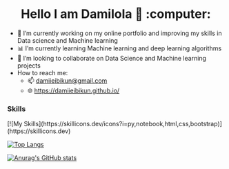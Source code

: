 <h1 align = "center">  Hello I am Damilola 👋 :computer: </h1>

* 🔭 I’m currently working on my online portfolio and improving my skills in Data science and Machine learning
* 📊 I’m currently learning Machine learning and deep learning algorithms
* 👯 I’m looking to collaborate on Data Science and Machine learning projects
*  How to reach me:
    * 📫 damiieibikun@gmail.com
    *  🌐 https://damiieibikun.github.io/

<h3>Skills</h3>
[![My Skills](https://skillicons.dev/icons?i=py,notebook,html,css,bootstrap)](https://skillicons.dev)

[![Top Langs](https://github-readme-stats.vercel.app/api/top-langs/?username=Damiieibikun)](https://github.com/anuraghazra/github-readme-stats)

[![Anurag's GitHub stats](https://github-readme-stats.vercel.app/api?username=Damiieibikun&show_icons=true&theme=tokyonight)](https://github.com/anuraghazra/github-readme-stats)
